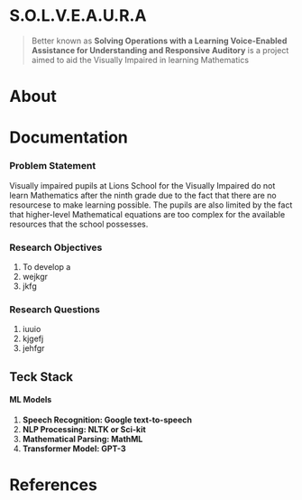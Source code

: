 # S.O.L.V.E.A.U.R.A
> Better known as **Solving Operations with a Learning Voice-Enabled Assistance for Understanding and Responsive Auditory** is a project aimed to aid the Visually Impaired in learning Mathematics 

# About

# Documentation 
### Problem Statement
Visually impaired pupils at Lions School for the Visually Impaired do not learn Mathematics after the ninth grade due to the fact that there are no resourcese to make learning possible. The pupils are also limited by the fact that higher-level Mathematical equations are too complex for the available resources that the school possesses.

### Research Objectives
1. To develop a 
2. wejkgr
3. jkfg

### Research Questions
1. iuuio
2. kjgefj
3. jehfgr

## Teck Stack
#### ML Models
1. **Speech Recognition: Google text-to-speech**
2. **NLP Processing: NLTK or Sci-kit**
3. **Mathematical Parsing: MathML**
4. **Transformer Model: GPT-3**

# References
